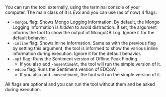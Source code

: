 You can run the tool externally, using the terminal console of your computer. The main class of it is _EvS_ and you can use (as of now) 4 flags:
* `-mongoL` flag: Shows Mongo Logging Information. By default, the Mongo Logging Information is _hidden_ to avoid distraction. If set, the argument informs the tool to show the output of MongoDB Log. Ignore it for the default behavior.
* `-inline` flag: Shows Inline Information. Same as with the previous flag by setting this argument, the tool is informed to show the various inline information during execution. Ignore it for the default behavior.
* `-opf` flag: Runs the Sentiment version of Offline Peak Finding.
    * If you also add `-nosentiment`, the tool will run the simple version of it.
* `-edcow` flag: Runs the Sentiment version of EDCoW.
    * If you also add `-nosentiment`, the tool will run the simple version of it.

All flags are optional and you can run the tool without them and be asked during execution.